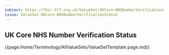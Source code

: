 ```yaml
---
subject: https://fhir.hl7.org.uk/ValueSet/UKCore-NHSNumberVerificationStatus
issue: ValueSet-UKCore-NHSNumberVerificationStatus
---
```

## UK Core NHS Number Verification Status


{{page:Home/Terminology/AllValueSets/ValueSetTemplate.page.md}}